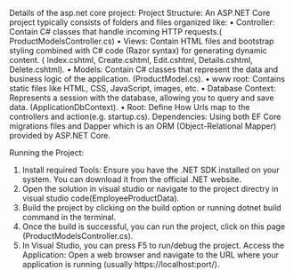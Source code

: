 Details of the asp.net core project:
Project Structure: An ASP.NET Core project typically consists of folders and files organized like:
•	Controller: Contain C# classes that handle incoming HTTP requests.( ProductModelsController.cs)
•	Views: Contain HTML files and bootstrap styling combined with C# code (Razor syntax) for generating dynamic content. ( Index.cshtml, Create.cshtml, Edit.cshtml, Details.cshtml, Delete.cshtml).
•	Models: Contain C# classes that represent the data and business logic of the application.
(ProductModel.cs).
•	www root: Contains static files like HTML, CSS, JavaScript, images, etc.
•	Database Context: Represents a session with the database, allowing you to query and save data. (ApplicationDbContext).
•	Root: Define How Urls map to the controllers and  action(e.g. startup.cs).
Dependencies:  Using  both EF Core migrations files and Dapper which is an ORM (Object-Relational Mapper) provided by ASP.NET Core.

Running the Project: 
1.	Install required Tools: Ensure you have the .NET SDK installed on your system. You can download it from the official .NET website.
2.	 Open the solution in visual studio or navigate to the project directry in visual studio code(EmployeeProductData).
3.	Build the project by clicking on the build option or running dotnet build command in the terminal.
4.	Once the build is successful, you can run the project, click on this page (ProductModelsController.cs).  
5.	In Visual Studio, you can press F5 to run/debug the project.
Access the Application:
Open a web browser and navigate to the URL where your application is running (usually https://localhost:port/).
